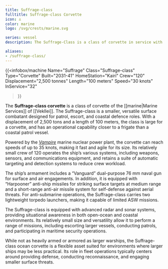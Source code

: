 ```yaml
---
title: Suffrage-class
fulltitle: Suffrage-class Corvette
icon: ⚓️
color: marine
logo: /svg/crests/marine.svg

series: vessel
description: The Suffrage-Class is a class of corvette in service with the Vekllei Armed Forces.

aliases:
- /suffrage-class/
---
```

{{<infobox/machine
	Name="Suffrage"
	Class="Suffrage-class"
	Type="Corvette"
	Built="2031-41"
	HomeStation="Kairi"
	Crew="120"
	Displacement="2,500 tonnes"
	Length="100 meters"
	Speed="30 knots"
	InService="32"
>}}

The **Suffrage-class corvette** is a class of corvette of the [[marine|Marine Services]] of [[Vekllei]]. The Suffrage-class is a smaller, versatile surface combatant designed for patrol, escort, and coastal defence roles. With a displacement of 2,500 tons and a length of 100 meters, the class is large for a corvette, and has an operational capability closer to a frigate than a coastal patrol vessel.

Powered by the [*Vampire*](/nmpr/) marine nuclear power plant, the corvette can reach speeds of up to 35 knots, making it fast and agile for its size. Its relatively small crew of 120 operates the ship’s various systems, including weapons, sensors, and communications equipment, and retains a suite of automatic targeting and detection systems to reduce crew workload.

The ship’s armament includes a “Vanguard” dual-purpose 76 mm naval gun for surface and air engagements. In addition, it is equipped with “Harpooner” anti-ship missiles for striking surface targets at medium range and a short-range anti-air missile system for self-defense against aerial threats. For anti-submarine operations, the Suffrage-class carries two lightweight torpedo launchers, making it capable of limited ASW missions.

The Suffrage-class is equipped with advanced radar and sonar systems, providing situational awareness in both open-ocean and coastal environments. Its relatively small size and versatility allow it to perform a range of missions, including escorting larger vessels, conducting patrols, and participating in maritime security operations.

While not as heavily armed or armored as larger warships, the Suffrage-class ocean corvette is a flexible asset suited for environments where larger ships may be less practical. Its role in fleet operations typically centers around providing defense, conducting reconnaissance, and engaging smaller surface threats.
